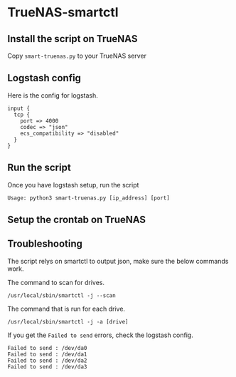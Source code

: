 # TrueNAS-smartctl

## Install the script on TrueNAS

Copy `smart-truenas.py` to your TrueNAS server

## Logstash config

Here is the config for logstash. 

```
input {
  tcp {
    port => 4000
    codec => "json"
    ecs_compatibility => "disabled"
  }
}
```

## Run the script 

Once you have logstash setup, run the script 

```
Usage: python3 smart-truenas.py [ip_address] [port]
```

## Setup the crontab on TrueNAS



## Troubleshooting

The script relys on smartctl to output json, make sure the below commands work. 

The command to scan for drives.
```
/usr/local/sbin/smartctl -j --scan
```

The command that is run for each drive.
```
/usr/local/sbin/smartctl -j -a [drive]
```

If you get the `Failed to send` errors, check the logstash config.

```
Failed to send : /dev/da0
Failed to send : /dev/da1
Failed to send : /dev/da2
Failed to send : /dev/da3
```
